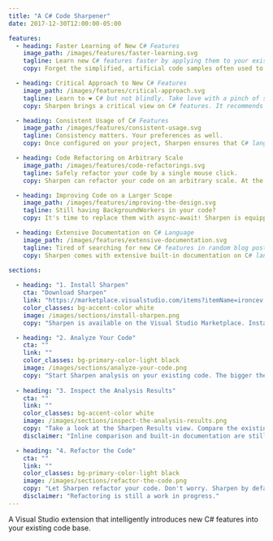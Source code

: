 ```yaml
---
title: "A C# Code Sharpener"
date: 2017-12-30T12:00:00-05:00

features:
  - heading: Faster Learning of New C# Features
    image_path: /images/features/faster-learning.svg
    tagline: Learn new C# features faster by applying them to your existing code base.
    copy: Forget the simplified, artificial code samples often used to introduce new C# features. Sharpen points to places in real-life production code - your code! - where new C# features should be used.

  - heading: Critical Approach to New C# Features
    image_path: /images/features/critical-approach.svg
    tagline: Learn to ❤ C# but not blindly. Take love with a pinch of salt ;-)
    copy: Sharpen brings a critical view on C# features. It recommends applying them only if their usage will actually result in "sharper" code. Sharpen is not shy of saying No to a language feature.

  - heading: Consistent Usage of C# Features
    image_path: /images/features/consistent-usage.svg
    tagline: Consistency matters. Your preferences as well.
    copy: Once configured on your project, Sharpen ensures that C# language features are consistently used over the whole code base. 

  - heading: Code Refactoring on Arbitrary Scale
    image_path: /images/features/code-refactorings.svg
    tagline: Safely refactor your code by a single mouse click.
    copy: Sharpen can refactor your code on an arbitrary scale. At the same time, it gives you full control over the scope and nature of the refactorings.

  - heading: Improving Code on a Larger Scope
    image_path: /images/features/improving-the-design.svg
    tagline: Still having BackgroundWorkers in your code?
    copy: It's time to replace them with async-await! Sharpen is equipped with an intelligent heuristics that recognizes potential improvements of your code on a broader scope.

  - heading: Extensive Documentation on C# Language
    image_path: /images/features/extensive-documentation.svg
    tagline: Tired of searching for new C# features in random blog posts?
    copy: Sharpen comes with extensive built-in documentation on C# language features. It's a one-stop-shop for everything you ever wanted to know about the design and evolution of C#.
     
sections:

  - heading: "1. Install Sharpen"
    cta: "Download Sharpen"
    link: "https://marketplace.visualstudio.com/items?itemName=ironcev.sharpen"
    color_classes: bg-accent-color white
    image: /images/sections/install-sharpen.png
    copy: "Sharpen is available on the Visual Studio Marketplace. Install it directly from Visual Studio by using \"Tools -> Extensions and Updates\" or download it via the below link."

  - heading: "2. Analyze Your Code"
    cta: ""
    link: ""
    color_classes: bg-primary-color-light black
    image: /images/sections/analyze-your-code.png
    copy: "Start Sharpen analysis on your existing code. The bigger the code base, the better. Sharpen will search for places in the code that benefit of introducing new C# features."
    
  - heading: "3. Inspect the Analysis Results"
    cta: ""
    link: ""
    color_classes: bg-accent-color white
    image: /images/sections/inspect-the-analysis-results.png
    copy: "Take a look at the Sharpen Results view. Compare the existing and the \"sharper\" code. Use built-in C# documentation and Sharpen's suggestons to learn more about new C# features."
    disclaimer: "Inline comparison and built-in documentation are still a work in progress."

  - heading: "4. Refactor the Code"
    cta: ""
    link: ""
    color_classes: bg-primary-color-light black
    image: /images/sections/refactor-the-code.png
    copy: "Let Sharpen refactor your code. Don't worry. Sharpen by default refactors only the parts of code that clearly benefit of introducing a new C# feature."
    disclaimer: "Refactoring is still a work in progress."
---
```


A Visual Studio extension that intelligently introduces new C# features into your existing code base.